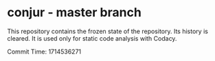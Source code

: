 # conjur - master branch

This repository contains the frozen state of the repository.
Its history is cleared. It is used only for static code
analysis with Codacy.

Commit Time: 1714536271